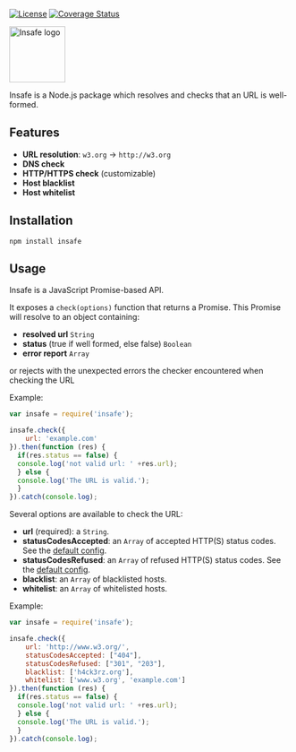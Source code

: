 [![License](https://img.shields.io/npm/l/insafe.svg)](LICENSE)
[![Coverage Status](https://coveralls.io/repos/w3c/insafe/badge.svg)](https://coveralls.io/r/w3c/insafe)

<img src="public/insafe-logo.png" height="100px" alt="Insafe logo" />

Insafe is a Node.js package which resolves and checks that an URL is well-formed.

## Features

- **URL resolution**: `w3.org` -> `http://w3.org`
- **DNS check**
- **HTTP/HTTPS check** (customizable)
- **Host blacklist**
- **Host whitelist**

## Installation

```
npm install insafe
```

## Usage

Insafe is a JavaScript Promise-based API.

It exposes a `check(options)` function that returns a Promise. This Promise will resolve to an object containing:

- **resolved url** `String`
- **status** (true if well formed, else false) `Boolean`
- **error report** `Array`

or rejects with the unexpected errors the checker encountered when checking the URL

Example:

```javascript
var insafe = require('insafe');

insafe.check({
	url: 'example.com'
}).then(function (res) {
  if(res.status == false) {
  console.log('not valid url: ' +res.url);
  } else {
  console.log('The URL is valid.');
  }
}).catch(console.log);
```

Several options are available to check the URL:

- **url** (required): a `String`.
- **statusCodesAccepted**: an `Array` of accepted HTTP(S) status codes. See the [default config](https://github.com/w3c/insafe/blob/master/lib/insafe.js).
- **statusCodesRefused**: an `Array` of refused HTTP(S) status codes. See the [default config](https://github.com/w3c/insafe/blob/master/lib/insafe.js).
- **blacklist**: an `Array` of blacklisted hosts.
- **whitelist**: an `Array` of whitelisted hosts.

Example:

```javascript
var insafe = require('insafe');

insafe.check({
    url: 'http://www.w3.org/',
    statusCodesAccepted: ["404"],
    statusCodesRefused: ["301", "203"],
    blacklist: ['h4ck3rz.org'],
    whitelist: ['www.w3.org', 'example.com']
}).then(function (res) {
  if(res.status == false) {
  console.log('not valid url: ' +res.url);
  } else {
  console.log('The URL is valid.');
  }
}).catch(console.log);
```

